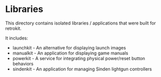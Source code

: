# Libraries

This directory contains isolated libraries / applications that were built for
retrokit.

It includes:

* launchkit - An alternative for displaying launch images
* manualkit - An application for displaying game manuals
* powerkit - A service for integrating physical power/reset button behaviors
* sindenkit - An application for managing Sinden lightgun controllers
